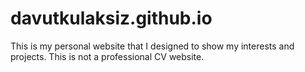 # davutkulaksiz.github.io

This is my personal website that I designed to show my interests and projects. This is not a professional CV website.
